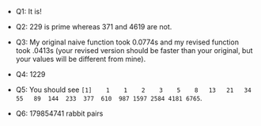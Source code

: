 
* Q1: It is!

* Q2: 229 is prime whereas 371 and 4619 are not.

* Q3: My original naive function took 0.0774s and my revised function took .0413s (your revised version should be faster than your original, but your values will be different from mine).

* Q4: 1229

* Q5: You should see ```[1]    1    1    2    3    5    8   13   21   34   55   89  144  233  377  610  987 1597 2584 4181 6765```.

* Q6: 179854741 rabbit pairs
